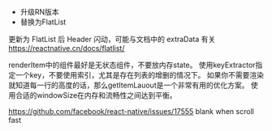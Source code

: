 
* 升级RN版本
* 替换为FlatList


更新为 FlatList 后 Header 闪动，可能与文档中的 extraData 有关
https://reactnative.cn/docs/flatlist/


renderItem中的组件最好是无状态组件，不要放内存state。
使用keyExtractor指定一个key，不要使用索引，尤其是存在列表的增删的情况下。
如果你不需要渲染就知道每一行的高度的话，那么getItemLauout是一个非常有用的优化方案。
使用合适的windowSize在内存和流畅性之间达到平衡。


https://github.com/facebook/react-native/issues/17555  blank when scroll fast